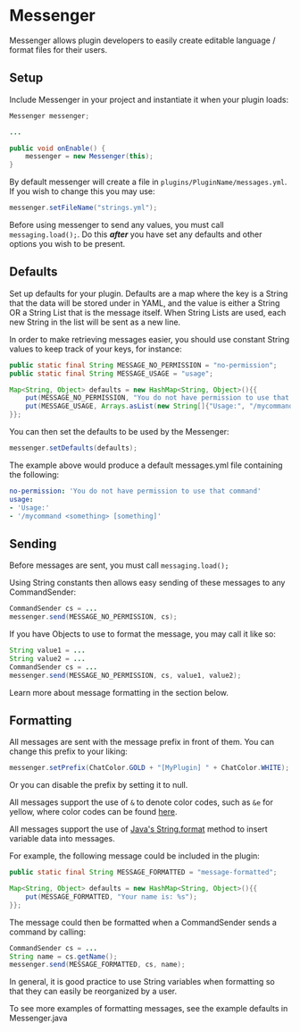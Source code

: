 Messenger
=============

Messenger allows plugin developers to easily create editable language / format files for their users.


Setup
-------
Include Messenger in your project and instantiate it when your plugin loads:

```java
Messenger messenger;

...

public void onEnable() {
    messenger = new Messenger(this);
}
```

By default messenger will create a file in ```plugins/PluginName/messages.yml```. If you wish to change this you may use:

```java
messenger.setFileName("strings.yml");
```

Before using messenger to send any values, you must call ```messaging.load();```. Do this ***after*** you have set any defaults and other options you wish to be present.


Defaults
-------

Set up defaults for your plugin. Defaults are a map where the key is a String that the data will be stored under in YAML, and the value is either a String OR a String List that is the message itself.
When String Lists are used, each new String in the list will be sent as a new line.

In order to make retrieving messages easier, you should use constant String values to keep track of your keys, for instance:

```java
public static final String MESSAGE_NO_PERMISSION = "no-permission";
public static final String MESSAGE_USAGE = "usage";

Map<String, Object> defaults = new HashMap<String, Object>(){{
    put(MESSAGE_NO_PERMISSION, "You do not have permission to use that command");
    put(MESSAGE_USAGE, Arrays.asList(new String[]{"Usage:", "/mycommand <something> [something]"}));
}};
```

You can then set the defaults to be used by the Messenger:

```java
messenger.setDefaults(defaults);
```

The example above would produce a default messages.yml file containing the following:

```yaml
no-permission: 'You do not have permission to use that command'
usage:
- 'Usage:'
- '/mycommand <something> [something]'
```

Sending
-------

Before messages are sent, you must call ```messaging.load();```

Using String constants then allows easy sending of these messages to any CommandSender:

```java
CommandSender cs = ...
messenger.send(MESSAGE_NO_PERMISSION, cs);
```

If you have Objects to use to format the message, you may call it like so:

```java
String value1 = ...
String value2 = ...
CommandSender cs = ...
messenger.send(MESSAGE_NO_PERMISSION, cs, value1, value2);
```

Learn more about message formatting in the section below.

Formatting
-------

All messages are sent with the message prefix in front of them. You can change this prefix to your liking:

```java
messenger.setPrefix(ChatColor.GOLD + "[MyPlugin] " + ChatColor.WHITE);
```

Or you can disable the prefix by setting it to null.

All messages support the use of ```&``` to denote color codes, such as ```&e``` for yellow, where color codes can be found [here](http://ess.khhq.net/mc/).

All messages support the use of [Java's String.format](http://docs.oracle.com/javase/7/docs/api/java/lang/String.html#format%28java.lang.String,%20java.lang.Object...%29) method to insert variable data into messages.

For example, the following message could be included in the plugin:

```java
public static final String MESSAGE_FORMATTED = "message-formatted";

Map<String, Object> defaults = new HashMap<String, Object>(){{
    put(MESSAGE_FORMATTED, "Your name is: %s");
}};
```

The message could then be formatted when a CommandSender sends a command by calling:

```java
CommandSender cs = ...
String name = cs.getName();
messenger.send(MESSAGE_FORMATTED, cs, name);
```

In general, it is good practice to use String variables when formatting so that they can easily be reorganized by a user.

To see more examples of formatting messages, see the example defaults in Messenger.java
